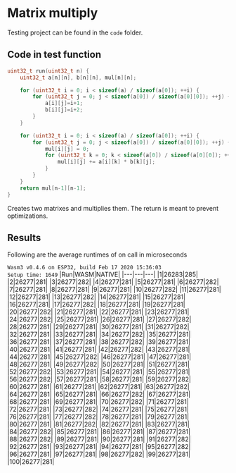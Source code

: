 # Matrix multiply

Testing project can be found in the `code` folder.

## Code in test function
```cpp
uint32_t run(uint32_t n) {
    uint32_t a[n][n], b[n][n], mul[n][n];

    for (uint32_t i = 0; i < sizeof(a) / sizeof(a[0]); ++i) {
        for (uint32_t j = 0; j < sizeof(a[0]) / sizeof(a[0][0]); ++j) {
            a[i][j]=i+1;
            b[i][j]=i+2;
        }
    }

    for (uint32_t i = 0; i < sizeof(a) / sizeof(a[0]); ++i) {
        for (uint32_t j = 0; j < sizeof(a[0]) / sizeof(a[0][0]); ++j) {
            mul[i][j] = 0;
            for (uint32_t k = 0; k < sizeof(a[0]) / sizeof(a[0][0]); ++k) {
                mul[i][j] += a[i][k] * b[k][j];
            }
        }
    }
    return mul[n-1][n-1];
}
```
Creates two matrixes and multiplies them. The return is meant to prevent optimizations.

## Results
Following are the average runtimes of on call in microseconds

`Wasm3 v0.4.6 on ESP32, build Feb 17 2020 15:36:03`   
`Setup time: 1649`
|Run|WASM|NATIVE|
|---|---|---|
|1|26283|285|
|2|26277|281|
|3|26277|282|
|4|26277|281|
|5|26277|281|
|6|26277|282|
|7|26277|281|
|8|26277|281|
|9|26277|281|
|10|26277|282|
|11|26277|281|
|12|26277|281|
|13|26277|282|
|14|26277|281|
|15|26277|281|
|16|26277|281|
|17|26277|282|
|18|26277|281|
|19|26277|281|
|20|26277|282|
|21|26277|281|
|22|26277|281|
|23|26277|281|
|24|26277|282|
|25|26277|281|
|26|26277|281|
|27|26277|282|
|28|26277|281|
|29|26277|281|
|30|26277|281|
|31|26277|282|
|32|26277|281|
|33|26277|281|
|34|26277|282|
|35|26277|281|
|36|26277|281|
|37|26277|281|
|38|26277|282|
|39|26277|281|
|40|26277|281|
|41|26277|281|
|42|26277|282|
|43|26277|281|
|44|26277|281|
|45|26277|282|
|46|26277|281|
|47|26277|281|
|48|26277|281|
|49|26277|282|
|50|26277|281|
|51|26277|281|
|52|26277|282|
|53|26277|281|
|54|26277|281|
|55|26277|281|
|56|26277|282|
|57|26277|281|
|58|26277|281|
|59|26277|282|
|60|26277|281|
|61|26277|281|
|62|26277|281|
|63|26277|282|
|64|26277|281|
|65|26277|281|
|66|26277|282|
|67|26277|281|
|68|26277|281|
|69|26277|281|
|70|26277|282|
|71|26277|281|
|72|26277|281|
|73|26277|282|
|74|26277|281|
|75|26277|281|
|76|26277|281|
|77|26277|282|
|78|26277|281|
|79|26277|281|
|80|26277|281|
|81|26277|282|
|82|26277|281|
|83|26277|281|
|84|26277|282|
|85|26277|281|
|86|26277|281|
|87|26277|281|
|88|26277|282|
|89|26277|281|
|90|26277|281|
|91|26277|282|
|92|26277|281|
|93|26277|281|
|94|26277|281|
|95|26277|282|
|96|26277|281|
|97|26277|281|
|98|26277|282|
|99|26277|281|
|100|26277|281|
